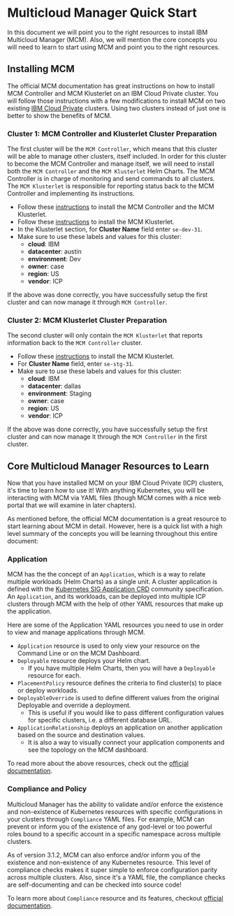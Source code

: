# Multicloud Manager Quick Start
In this document we will point you to the right resources to install IBM Multicloud Manager (MCM). Also, we will mention the core concepts you will need to learn to start using MCM and point you to the right resources.

## Installing MCM
The official MCM documentation has great instructions on how to install MCM Controller and MCM Klusterlet on an IBM Cloud Private cluster. You will follow those instructions with a few modifications to install MCM on two existing [IBM Cloud Private](https://www.ibm.com/support/knowledgecenter/en/SSBS6K_3.1.2/kc_welcome_containers.html) clusters. Using two clusters instead of just one is better to show the benefits of MCM.

### Cluster 1: MCM Controller and Klusterlet Cluster Preparation
The first cluster will be the `MCM Controller`, which means that this cluster will be able to manage other clusters, itself included. In order for this cluster to become the MCM Controller and manage itself, we will need to install both the `MCM Controller` and the `MCM Klusterlet` Helm Charts. The MCM Controller is in charge of monitoring and send commands to all clusters. The `MCM Klusterlet` is responsible for reporting status back to the MCM Controller and implementing its instructions.

  * Follow these [instructions](https://www.ibm.com/support/knowledgecenter/SSBS6K_3.1.2/mcm/installing/install.html) to install the MCM Controller and the MCM Klusterlet.
  * Follow these [instructions](https://www.ibm.com/support/knowledgecenter/SSBS6K_3.1.2/mcm/installing/klusterlet.html) to install the MCM Klusterlet.
  * In the Klusterlet section, for **Cluster Name** field enter `se-dev-31`.
  * Make sure to use these labels and values for this cluster:
    + **cloud**: IBM
    + **datacenter**: austin
    + **environment**: Dev
    + **owner**: case
    + **region**: US
    + **vendor**: ICP

If the above was done correctly, you have successfully setup the first cluster and can now manage it through `MCM Controller`.

### Cluster 2: MCM Klusterlet Cluster Preparation
The second cluster will only contain the `MCM Klusterlet` that reports information back to the `MCM Controller` cluster.

  * Follow these [instructions](https://www.ibm.com/support/knowledgecenter/SSBS6K_3.1.2/mcm/installing/klusterlet.html) to install the MCM Klusterlet.
  * For **Cluster Name** field, enter `se-stg-31`.
  * Make sure to use these labels and values for this cluster:
    + **cloud**: IBM
    + **datacenter**: dallas
    + **environment**: Staging
    + **owner**: case
    + **region**: US
    + **vendor**: ICP

If the above was done correctly, you have successfully setup the first cluster and can now manage it through the `MCM Controller` in the first cluster.

## Core Multicloud Manager Resources to Learn
Now that you have installed MCM on your IBM Cloud Private (ICP) clusters, it's time to learn how to use it! With anything Kubernetes, you will be interacting with MCM via YAML files (though MCM comes with a nice web portal that we will examine in later chapters).

As mentioned before, the official MCM documentation is a great resource to start learning about MCM in detail. However, here is a quick list with a high level summary of the concepts you will be learning throughout this entire document:

### Application
MCM has the the concept of an `Application`, which is a way to relate multiple workloads (Helm Charts) as a single unit. A cluster application is defined with the [Kubernetes SIG Application CRD](https://github.com/kubernetes-sigs/application) community specification. An `Application`, and its workloads, can be deployed into multiple ICP clusters through MCM with the help of other YAML resources that make up the application.

Here are some of the Application YAML resources you need to use in order to view and manage applications through MCM.

  * `Application` resource is used to only view your resource on the Command Line or on the MCM Dashboard.
  * `Deployable` resource deploys your Helm chart.
    + If you have multiple Helm Charts, then you will have a `Deployable` resource for each.
  * `PlacementPolicy` resource defines the criteria to find cluster(s) to place or deploy workloads.
  * `DeployableOverride` is used to define different values from the original Deployable and override a deployment.
    + This is useful if you would like to pass different configuration values for specific clusters, i.e. a different database URL.
  * `ApplicationRelationship` deploys an application on another application based on the source and destination values.
    + It is also a way to visually connect your application components and see the topology on the MCM dashboard.

To read more about the above resources, check out the [official documentation](https://www.ibm.com/support/knowledgecenter/SSBS6K_3.1.2/mcm/applications/apps_overview.html#application-resource).

### Compliance and Policy
Multicloud Manager has the ability to validate and/or enforce the existence and non-existence of Kubernetes resources with specific configurations in your clusters through `Compliance` YAML files. For example, MCM can prevent or inform you of the existence of any god-level or too powerful roles bound to a specific account in a specific namespace across multiple clusters.

As of version 3.1.2, MCM can also enforce and/or inform you of the existence and non-existence of any Kubernetes resource. This level of compliance checks makes it super simple to enforce configuration parity across multiple clusters. Also, since it's a YAML file, the compliance checks are self-documenting and can be checked into source code!

To learn more about `Compliance` resource and its features, checkout [official documentation](https://www.ibm.com/support/knowledgecenter/SSBS6K_3.1.2/mcm/compliance/policy_overview.html).